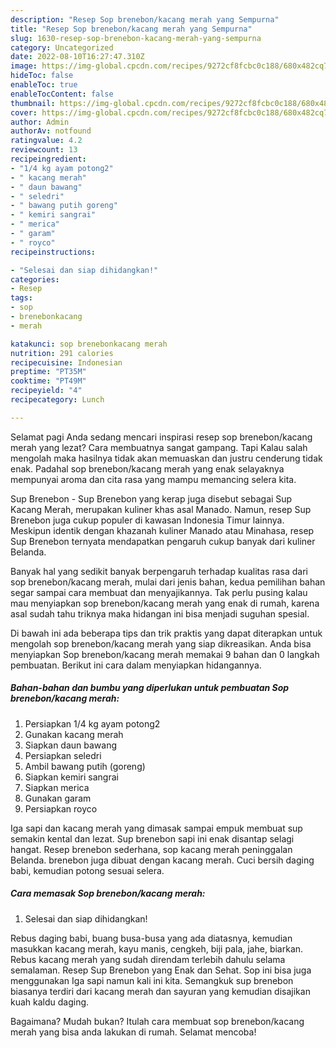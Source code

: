 ```yaml
---
description: "Resep Sop brenebon/kacang merah yang Sempurna"
title: "Resep Sop brenebon/kacang merah yang Sempurna"
slug: 1630-resep-sop-brenebon-kacang-merah-yang-sempurna
category: Uncategorized
date: 2022-08-10T16:27:47.310Z
image: https://img-global.cpcdn.com/recipes/9272cf8fcbc0c188/680x482cq70/sop-brenebonkacang-merah-foto-resep-utama.jpg
hideToc: false
enableToc: true
enableTocContent: false
thumbnail: https://img-global.cpcdn.com/recipes/9272cf8fcbc0c188/680x482cq70/sop-brenebonkacang-merah-foto-resep-utama.jpg
cover: https://img-global.cpcdn.com/recipes/9272cf8fcbc0c188/680x482cq70/sop-brenebonkacang-merah-foto-resep-utama.jpg
author: Admin
authorAv: notfound
ratingvalue: 4.2
reviewcount: 13
recipeingredient:
- "1/4 kg ayam potong2"
- " kacang merah"
- " daun bawang"
- " seledri"
- " bawang putih goreng"
- " kemiri sangrai"
- " merica"
- " garam"
- " royco"
recipeinstructions:

- "Selesai dan siap dihidangkan!"
categories:
- Resep
tags:
- sop
- brenebonkacang
- merah

katakunci: sop brenebonkacang merah 
nutrition: 291 calories
recipecuisine: Indonesian
preptime: "PT35M"
cooktime: "PT49M"
recipeyield: "4"
recipecategory: Lunch

---
```



Selamat pagi Anda sedang mencari inspirasi resep sop brenebon/kacang merah yang lezat? Cara membuatnya sangat gampang. Tapi Kalau salah mengolah maka hasilnya tidak akan memuaskan dan justru cenderung tidak enak. Padahal sop brenebon/kacang merah yang enak selayaknya mempunyai aroma dan cita rasa yang mampu memancing selera kita.


Sup Brenebon - Sup Brenebon yang kerap juga disebut sebagai Sup Kacang Merah, merupakan kuliner khas asal Manado. Namun, resep Sup Brenebon juga cukup populer di kawasan Indonesia Timur lainnya. Meskipun identik dengan khazanah kuliner Manado atau Minahasa, resep Sup Brenebon ternyata mendapatkan pengaruh cukup banyak dari kuliner Belanda.

Banyak hal yang sedikit banyak berpengaruh terhadap kualitas rasa dari sop brenebon/kacang merah, mulai dari jenis bahan, kedua pemilihan bahan segar sampai cara membuat dan menyajikannya. Tak perlu pusing kalau mau menyiapkan sop brenebon/kacang merah yang enak di rumah, karena asal sudah tahu triknya maka hidangan ini bisa menjadi suguhan spesial.


Di bawah ini ada beberapa tips dan trik praktis yang dapat diterapkan untuk mengolah sop brenebon/kacang merah yang siap dikreasikan. Anda bisa menyiapkan Sop brenebon/kacang merah memakai 9 bahan dan 0 langkah pembuatan. Berikut ini cara dalam menyiapkan hidangannya.

<!--inarticleads1-->

##### Bahan-bahan dan bumbu yang diperlukan untuk pembuatan Sop brenebon/kacang merah:

1. Persiapkan 1/4 kg ayam potong2
1. Gunakan  kacang merah
1. Siapkan  daun bawang
1. Persiapkan  seledri
1. Ambil  bawang putih (goreng)
1. Siapkan  kemiri sangrai
1. Siapkan  merica
1. Gunakan  garam
1. Persiapkan  royco


Iga sapi dan kacang merah yang dimasak sampai empuk membuat sup semakin kental dan lezat. Sup brenebon sapi ini enak disantap selagi hangat. Resep brenebon sederhana, sop kacang merah peninggalan Belanda. brenebon juga dibuat dengan kacang merah. Cuci bersih daging babi, kemudian potong sesuai selera. 

<!--inarticleads2-->

##### Cara memasak Sop brenebon/kacang merah:


1. Selesai dan siap dihidangkan!

Rebus daging babi, buang busa-busa yang ada diatasnya, kemudian masukkan kacang merah, kayu manis, cengkeh, biji pala, jahe, biarkan. Rebus kacang merah yang sudah direndam terlebih dahulu selama semalaman. Resep Sup Brenebon yang Enak dan Sehat. Sop ini bisa juga menggunakan Iga sapi namun kali ini kita. Semangkuk sup brenebon biasanya terdiri dari kacang merah dan sayuran yang kemudian disajikan kuah kaldu daging. 

Bagaimana? Mudah bukan? Itulah cara membuat sop brenebon/kacang merah yang bisa anda lakukan di rumah. Selamat mencoba!
